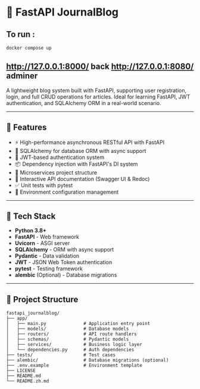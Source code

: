 # 📝 FastAPI JournalBlog
## To run : 
```bash
docker compose up
```
http://127.0.0.1:8000/ back
http://127.0.0.1:8080/ adminer
---
A lightweight blog system built with FastAPI, supporting user registration, login, and full CRUD operations for articles. Ideal for learning FastAPI, JWT authentication, and SQLAlchemy ORM in a real-world scenario.

---

## 🚀 Features

- ⚡ High-performance asynchronous RESTful API with FastAPI
- 🧱 SQLAlchemy for database ORM with async support
- 🔐 JWT-based authentication system
- 📦 Dependency injection with FastAPI's DI system
- 🧩 Microservices project structure
- 📄 Interactive API documentation (Swagger UI & Redoc)
- ✅ Unit tests with pytest
- 🔧 Environment configuration management

---
## 🧰 Tech Stack

- **Python 3.8+**
- **FastAPI** - Web framework
- **Uvicorn** - ASGI server
- **SQLAlchemy** - ORM with async support
- **Pydantic** - Data validation
- **JWT** - JSON Web Token authentication
- **pytest** - Testing framework
- **alembic** (Optional) - Database migrations

---
## 📁 Project Structure

```text
fastapi_journalblog/
├── app/
│   ├── main.py              # Application entry point
│   ├── models/              # Database models
│   ├── routers/             # API route handlers
│   ├── schemas/             # Pydantic models
│   ├── services/            # Business logic layer
│   └── dependencies.py      # Auth dependencies
├── tests/                   # Test cases
├── alembic/                 # Database migrations (optional)
├── .env.example             # Environment template
├── LICENSE
├── README.md
└── README.zh.md
